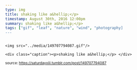 ```yaml
---
type: img
title: shaking like a&hellip;</p>
timestamp: August 30th, 2016 12:00pm
summary: shaking like a&hellip;</p> 
tags: ["gif", "leaf", "nature", "wind", "photography]
---
```


                
                
                
                                                                                        <img src="../media/149707794087.gif"/>
                                                                                          <div class="caption"><p>shaking like a&hellip;</p> </div>
                                    
                
                
                
                
                                
<small>source: https://saturdayxiii.tumblr.com/post/149707794087</small>